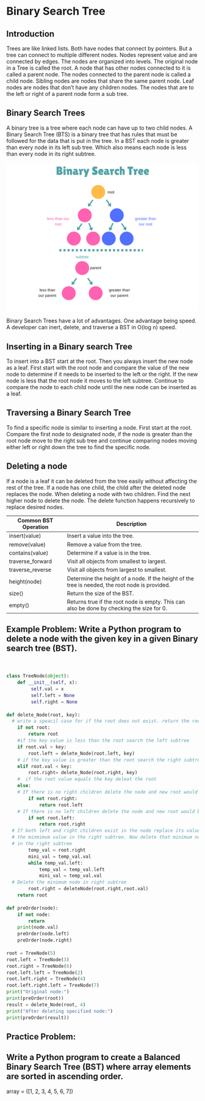 # Binary Search Tree

## Introduction
Trees are like linked lists. Both have nodes that connect by pointers. But a tree can connect to multiple different nodes. Nodes represent value and are connected by edges. The nodes are organized into levels. The original node in a Tree is called the root. A node that has other nodes connected to it is called a parent node. The nodes connected to the parent node is called a child node. Sibling nodes are nodes that share the same parent node. Leaf nodes are nodes that don’t have any children nodes. The nodes that are to the left or right of a parent node form a sub tree. 

## Binary Search Trees
A binary tree is a tree where each node can have up to two child nodes. A Binary Search Tree (BTS) is a binary tree that has rules that must be followed for the data that is put in the tree. In a BST each node is greater than every node in its left sub tree. Which also means each node is less than every node in its right subtree. 

![Example of BST](BinarySearchTreeExample.png)
 

Binary Search Trees have a lot of advantages. One advantage being speed. A developer can inert, delete, and traverse a BST in O(log n) speed. 

## Inserting in a Binary search Tree
To insert into a BST start at the root. Then you always insert the new node as a leaf. First start with the root node and compare the value of the new node to determine if it needs to be inserted to the left or the right. If the new node is less that the root node it moves to the left subtree. Continue to compare the node to each child node until the new node can be inserted as a leaf. 

## Traversing a Binary Search Tree
To find a specific node is similar to inserting a node. First start at the root. Compare the first node to designated node, if the node is greater than the root node move to the right sub tree and continue comparing nodes moving either left or right down the tree to find the specific node. 

## Deleting a node
If a node is a leaf it can be deleted from the tree easily without affecting the rest of the tree. If a node has one child, the child after the deleted node replaces the node. When deleting a node with two children. Find the next higher node to delete the node. The delete function happens recursively to replace desired nodes. 

Common BST Operation | Description 
-------- | -------- 
insert(value) | Insert a value into the tree.
remove(value) | Remove a value from the tree.
contains(value)| Determine if a value is in the tree.
traverse_forward| Visit all objects from smallest to largest.
traverse_reverse | Visit all objects from largest to smallest.
height(node) | Determine the height of a node. If the height of the tree is needed, the root node is provided.
size() | Return the size of the BST.
empty() | Returns true if the root node is empty. This can also be done by checking the size for 0.


## Example Problem: Write a Python program to delete a node with the given key in a given Binary search tree (BST).
```python


class TreeNode(object):
    def __init__(self, x):
         self.val = x
         self.left = None
         self.right = None

def delete_Node(root, key):
  # write a speacil case for if the root does not exist. return the root
	if not root: 
		return root
	#if the key value is less than the root search the left subtree
	if root.val > key: 
		root.left = delete_Node(root.left, key)
	# if the key value is greater than the root search the right subtree 
	elif root.val < key: 
		root.right= delete_Node(root.right, key)
	#  if the root value equals the key deleat the root
	else: 
	# If there is no right children delete the node and new root would be root.left
		if not root.right:
			return root.left
	# If there is no left children delete the node and new root would be root.right	
		if not root.left:
			return root.right
  # If both left and right children exist in the node replace its value with 
  # the minmimum value in the right subtree. Now delete that minimum node
  # in the right subtree
		temp_val = root.right
		mini_val = temp_val.val
		while temp_val.left:
			temp_val = temp_val.left
			mini_val = temp_val.val
  # Delete the minimum node in right subtree
		root.right = deleteNode(root.right,root.val)
	return root

def preOrder(node): 
    if not node: 
        return      
    print(node.val)
    preOrder(node.left) 
    preOrder(node.right)   
    
root = TreeNode(5)  
root.left = TreeNode(3)  
root.right = TreeNode(6) 
root.left.left = TreeNode(2)  
root.left.right = TreeNode(4) 
root.left.right.left = TreeNode(7)  
print("Original node:")
print(preOrder(root))
result = delete_Node(root, 4)
print("After deleting specified node:")
print(preOrder(result))

```

## Practice Problem: 

## Write a Python program to create a Balanced Binary Search Tree (BST) where array elements are sorted in ascending order.
array = ([1, 2, 3, 4, 5, 6, 7])
